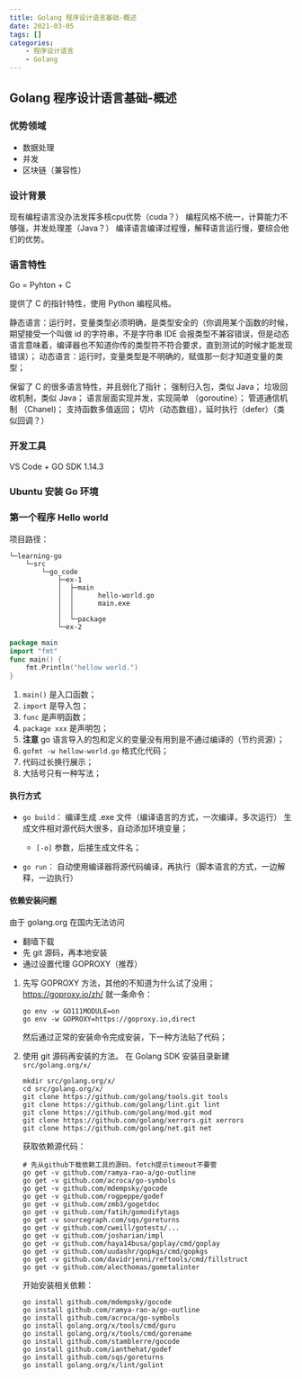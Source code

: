 ```yaml
---
title: Golang 程序设计语言基础-概述
date: 2021-03-05
tags: []
categories: 
    - 程序设计语言
    - Golang
---
```


<style>
.center {
width: auto;
display: table;
margin - left: auto;
margin - right: auto;
}
// 图片居中
img {
position: relative;
left: 50%;
transform: translateX(-50%);
}
</style>

## Golang 程序设计语言基础-概述

### 优势领域

- 数据处理
- 并发
- 区块链（兼容性）

### 设计背景

现有编程语言没办法发挥多核cpu优势（cuda？）
编程风格不统一，计算能力不够强，并发处理差（Java？）
编译语言编译过程慢，解释语言运行慢，要综合他们的优势。

### 语言特性

Go = Pyhton + C

提供了 C 的指针特性，使用 Python 编程风格。

静态语言：运行时，变量类型必须明确，是类型安全的（你调用某个函数的时候，期望接受一个叫做 id 的字符串，不是字符串 IDE 会报类型不兼容错误，但是动态语言意味着，编译器也不知道你传的类型符不符合要求，直到测试的时候才能发现错误）；
动态语言：运行时，变量类型是不明确的，赋值那一刻才知道变量的类型；

保留了 C 的很多语言特性，并且弱化了指针；
强制归入包，类似 Java；
垃圾回收机制，类似 Java；
语言层面实现并发，实现简单 （goroutine）；
管道通信机制 （Chanel)；
支持函数多值返回；
切片（动态数组），延时执行（defer）（类似回调？）

### 开发工具

VS Code + GO SDK 1.14.3

### Ubuntu 安装 Go 环境

### 第一个程序 Hello world

项目路径：

```shell
└─learning-go
    └─src
        └─go_code
            ├─ex-1
            │  ├─main
            │  │      hello-world.go
            │  │      main.exe
            │  │
            │  └─package
            └─ex-2
```

```go
package main
import "fmt"
func main() {
	fmt.Println("hellow world.")
}
```

1. `main()` 是入口函数；
2. `import` 是导入包；
3. `func` 是声明函数；
4. `package xxx` 是声明包；
5. **注意** go 语言导入的包和定义的变量没有用到是不通过编译的（节约资源）；
6. `gofmt -w hellow-world.go` 格式化代码；
7. 代码过长换行展示；
8. 大括号只有一种写法；

#### 执行方式

- `go build`：
编译生成 .exe 文件（编译语言的方式，一次编译，多次运行）
生成文件相对源代码大很多，自动添加环境变量；
  - `[-o]` 参数，后接生成文件名；

- `go run`：
自动使用编译器将源代码编译，再执行（脚本语言的方式，一边解释，一边执行）

#### 依赖安装问题

由于 golang.org 在国内无法访问

- 翻墙下载
- 先 git 源码，再本地安装
- 通过设置代理 GOPROXY（推荐）

1. 先写 GOPROXY 方法，其他的不知道为什么试了没用；
    <https://goproxy.io/zh/>
    就一条命令：

    ```shell
    go env -w GO111MODULE=on
    go env -w GOPROXY=https://goproxy.io,direct
    ```

    然后通过正常的安装命令完成安装，下一种方法贴了代码；

2. 使用 git 源码再安装的方法。
    在 Golang SDK 安装目录新建 `src/golang.org/x/`

    ```shell
    mkdir src/golang.org/x/
    cd src/golang.org/x/
    git clone https://github.com/golang/tools.git tools
    git clone https://github.com/golang/lint.git lint
    git clone https://github.com/golang/mod.git mod
    git clone https://github.com/golang/xerrors.git xerrors
    git clone https://github.com/golang/net.git net
    ```

    获取依赖源代码：

    ```shell
    # 先从github下载依赖工具的源码，fetch提示timeout不要管
    go get -v github.com/ramya-rao-a/go-outline
    go get -v github.com/acroca/go-symbols
    go get -v github.com/mdempsky/gocode
    go get -v github.com/rogpeppe/godef
    go get -v github.com/zmb3/gogetdoc
    go get -v github.com/fatih/gomodifytags
    go get -v sourcegraph.com/sqs/goreturns
    go get -v github.com/cweill/gotests/...
    go get -v github.com/josharian/impl
    go get -v github.com/haya14busa/goplay/cmd/goplay
    go get -v github.com/uudashr/gopkgs/cmd/gopkgs
    go get -v github.com/davidrjenni/reftools/cmd/fillstruct
    go get -v github.com/alecthomas/gometalinter
    ```

    开始安装相关依赖：

    ```shell
    go install github.com/mdempsky/gocode
    go install github.com/ramya-rao-a/go-outline
    go install github.com/acroca/go-symbols
    go install golang.org/x/tools/cmd/guru
    go install golang.org/x/tools/cmd/gorename
    go install github.com/stamblerre/gocode
    go install github.com/ianthehat/godef
    go install github.com/sqs/goreturns
    go install golang.org/x/lint/golint
    ```
